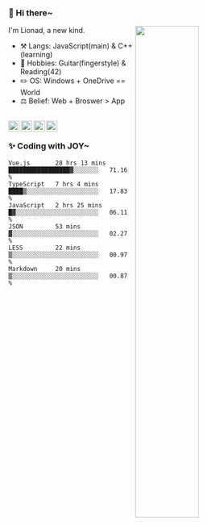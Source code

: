 ### 👋 Hi there~

[<img align="right" width="50%" src="https://github-readme-stats.vercel.app/api?username=Lionad-Morotar&show_icons=true">](https://metrics.lecoq.io/Lionad-Morotar?template=classic)

I'm Lionad, a new kind.

- ⚒️ Langs: JavaScript(main) & C++(learning)
- 🎨 Hobbies: Guitar(fingerstyle) & Reading(42)
- ✏️ OS: Windows + OneDrive == World
- ⚖️ Belief: Web + Broswer > App

<br />

<a href="https://www.lionad.art">
  <img align="left" alt="lionad-art" width="22px" src="https://cdn.jsdelivr.net/npm/simple-icons@3.1.0/icons/wordpress.svg" />
</a>
<a href="#1806234223">
  <img align="left" alt="1806234223" width="22px" src="https://cdn.jsdelivr.net/npm/simple-icons@3.1.0/icons/tencentqq.svg" />
</a>
<a href="https://www.zhihu.com/people/Lionad">
  <img align="left" alt="132yse" width="22px" src="https://cdn.jsdelivr.net/npm/simple-icons@3.1.0/icons/zhihu.svg" />
</a>
<a href="https://github.com/Lionad-Morotar">
  <img align="left" alt="yisar" width="22px" src="https://cdn.jsdelivr.net/npm/simple-icons@3.1.0/icons/github.svg" />
</a>

<br />

### ✨ Coding with JOY~

<!--START_SECTION:waka-->

```text
Vue.js       28 hrs 13 mins  █████████████████▓░░░░░░░   71.16 %
TypeScript   7 hrs 4 mins    ████▒░░░░░░░░░░░░░░░░░░░░   17.83 %
JavaScript   2 hrs 25 mins   █▓░░░░░░░░░░░░░░░░░░░░░░░   06.11 %
JSON         53 mins         ▓░░░░░░░░░░░░░░░░░░░░░░░░   02.27 %
LESS         22 mins         ▒░░░░░░░░░░░░░░░░░░░░░░░░   00.97 %
Markdown     20 mins         ▒░░░░░░░░░░░░░░░░░░░░░░░░   00.87 %
```

<!--END_SECTION:waka-->
